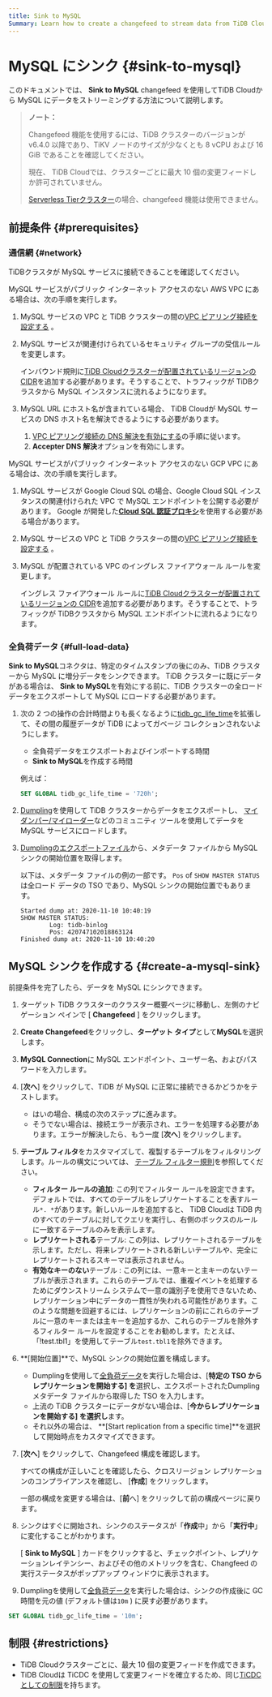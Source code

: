 ```yaml
---
title: Sink to MySQL
Summary: Learn how to create a changefeed to stream data from TiDB Cloud to MySQL.
---
```


# MySQL にシンク {#sink-to-mysql}

このドキュメントでは、 **Sink to MySQL** changefeed を使用してTiDB Cloudから MySQL にデータをストリーミングする方法について説明します。

> **ノート：**
>
> Changefeed 機能を使用するには、TiDB クラスターのバージョンが v6.4.0 以降であり、TiKV ノードのサイズが少なくとも 8 vCPU および 16 GiB であることを確認してください。
>
> 現在、 TiDB Cloudでは、クラスターごとに最大 10 個の変更フィードしか許可されていません。
>
> [Serverless Tierクラスター](/tidb-cloud/select-cluster-tier.md#serverless-tier-beta)の場合、changefeed 機能は使用できません。

## 前提条件 {#prerequisites}

### 通信網 {#network}

TiDBクラスタが MySQL サービスに接続できることを確認してください。

MySQL サービスがパブリック インターネット アクセスのない AWS VPC にある場合は、次の手順を実行します。

1.  MySQL サービスの VPC と TiDB クラスターの間の[VPC ピアリング接続を設定する](/tidb-cloud/set-up-vpc-peering-connections.md) 。

2.  MySQL サービスが関連付けられているセキュリティ グループの受信ルールを変更します。

    インバウンド規則に[TiDB Cloudクラスターが配置されているリージョンの CIDR](/tidb-cloud/set-up-vpc-peering-connections.md#prerequisite-set-a-project-cidr)を追加する必要があります。そうすることで、トラフィックが TiDBクラスタから MySQL インスタンスに流れるようになります。

3.  MySQL URL にホスト名が含まれている場合、 TiDB Cloudが MySQL サービスの DNS ホスト名を解決できるようにする必要があります。

    1.  [VPC ピアリング接続の DNS 解決を有効にする](https://docs.aws.amazon.com/vpc/latest/peering/modify-peering-connections.html#vpc-peering-dns)の手順に従います。
    2.  **Accepter DNS 解決**オプションを有効にします。

MySQL サービスがパブリック インターネット アクセスのない GCP VPC にある場合は、次の手順を実行します。

1.  MySQL サービスが Google Cloud SQL の場合、Google Cloud SQL インスタンスの関連付けられた VPC で MySQL エンドポイントを公開する必要があります。 Google が開発した[**Cloud SQL 認証プロキシ**](https://cloud.google.com/sql/docs/mysql/sql-proxy)を使用する必要がある場合があります。
2.  MySQL サービスの VPC と TiDB クラスターの間の[VPC ピアリング接続を設定する](/tidb-cloud/set-up-vpc-peering-connections.md) 。
3.  MySQL が配置されている VPC のイングレス ファイアウォール ルールを変更します。

    イングレス ファイアウォール ルールに[TiDB Cloudクラスターが配置されているリージョンの CIDR](/tidb-cloud/set-up-vpc-peering-connections.md#prerequisite-set-a-project-cidr)を追加する必要があります。そうすることで、トラフィックが TiDBクラスタから MySQL エンドポイントに流れるようになります。

### 全負荷データ {#full-load-data}

**Sink to MySQL**コネクタは、特定のタイムスタンプの後にのみ、TiDB クラスターから MySQL に増分データをシンクできます。 TiDB クラスターに既にデータがある場合は、 <strong>Sink to MySQL</strong>を有効にする前に、TiDB クラスターの全ロード データをエクスポートして MySQL にロードする必要があります。

1.  次の 2 つの操作の合計時間よりも長くなるように[tidb_gc_life_time](https://docs.pingcap.com/tidb/stable/system-variables#tidb_gc_life_time-new-in-v50)を拡張して、その間の履歴データが TiDB によってガベージ コレクションされないようにします。

    -   全負荷データをエクスポートおよびインポートする時間
    -   **Sink to MySQL**を作成する時間

    例えば：

    
    ```sql
    SET GLOBAL tidb_gc_life_time = '720h';
    ```

2.  [Dumpling](/dumpling-overview.md)を使用して TiDB クラスターからデータをエクスポートし、 [マイダンパー/マイローダー](https://centminmod.com/mydumper.html)などのコミュニティ ツールを使用してデータを MySQL サービスにロードします。

3.  [Dumplingのエクスポートファイル](/dumpling-overview.md#format-of-exported-files)から、メタデータ ファイルから MySQL シンクの開始位置を取得します。

    以下は、メタデータ ファイルの例の一部です。 `Pos` of `SHOW MASTER STATUS`は全ロード データの TSO であり、MySQL シンクの開始位置でもあります。

    ```
    Started dump at: 2020-11-10 10:40:19
    SHOW MASTER STATUS:
            Log: tidb-binlog
            Pos: 420747102018863124
    Finished dump at: 2020-11-10 10:40:20
    ```

## MySQL シンクを作成する {#create-a-mysql-sink}

前提条件を完了したら、データを MySQL にシンクできます。

1.  ターゲット TiDB クラスターのクラスター概要ページに移動し、左側のナビゲーション ペインで [ **Changefeed** ] をクリックします。

2.  **Create Changefeed**をクリックし、<strong>ターゲット タイプ</strong>として<strong>MySQL</strong>を選択します。

3.  **MySQL Connection**に MySQL エンドポイント、ユーザー名、およびパスワードを入力します。

4.  [**次へ**] をクリックして、TiDB が MySQL に正常に接続できるかどうかをテストします。

    -   はいの場合、構成の次のステップに進みます。
    -   そうでない場合は、接続エラーが表示され、エラーを処理する必要があります。エラーが解決したら、もう一度 [**次へ**] をクリックします。

5.  **テーブル フィルタ**をカスタマイズして、複製するテーブルをフィルタリングします。ルールの構文については、 [テーブル フィルター規則](/table-filter.md)を参照してください。

    -   **フィルター ルールの追加**: この列でフィルター ルールを設定できます。デフォルトでは、すべてのテーブルをレプリケートすることを表すルール`*. *`があります。新しいルールを追加すると、 TiDB Cloudは TiDB 内のすべてのテーブルに対してクエリを実行し、右側のボックスのルールに一致するテーブルのみを表示します。
    -   **レプリケートされる**テーブル: この列は、レプリケートされるテーブルを示します。ただし、将来レプリケートされる新しいテーブルや、完全にレプリケートされるスキーマは表示されません。
    -   **有効なキーのない**テーブル : この列には、一意キーと主キーのないテーブルが表示されます。これらのテーブルでは、重複イベントを処理するためにダウンストリーム システムで一意の識別子を使用できないため、レプリケーション中にデータの一貫性が失われる可能性があります。このような問題を回避するには、レプリケーションの前にこれらのテーブルに一意のキーまたは主キーを追加するか、これらのテーブルを除外するフィルター ルールを設定することをお勧めします。たとえば、「!test.tbl1」を使用してテーブル`test.tbl1`を除外できます。

6.  **[開始位置]**で、MySQL シンクの開始位置を構成します。

    -   Dumplingを使用して[全負荷データ](#full-load-data)を実行した場合は、[**特定の TSO からレプリケーションを開始する] を**選択し、エクスポートされたDumplingメタデータ ファイルから取得した TSO を入力します。
    -   上流の TiDB クラスターにデータがない場合は、[**今からレプリケーションを開始する] を選択し**ます。
    -   それ以外の場合は、 **[Start replication from a specific time]**を選択して開始時点をカスタマイズできます。

7.  [**次へ**] をクリックして、Changefeed 構成を確認します。

    すべての構成が正しいことを確認したら、クロスリージョン レプリケーションのコンプライアンスを確認し、 [**作成**] をクリックします。

    一部の構成を変更する場合は、[**前**へ] をクリックして前の構成ページに戻ります。

8.  シンクはすぐに開始され、シンクのステータスが「**作成**中」から「<strong>実行中</strong>」に変化することがわかります。

    [ **Sink to MySQL** ] カードをクリックすると、チェックポイント、レプリケーションレイテンシー、およびその他のメトリックを含む、Changfeed の実行ステータスがポップアップ ウィンドウに表示されます。

9.  Dumplingを使用して[全負荷データ](#full-load-data)を実行した場合は、シンクの作成後に GC 時間を元の値 (デフォルト値は`10m` ) に戻す必要があります。


```sql
SET GLOBAL tidb_gc_life_time = '10m';
```

## 制限 {#restrictions}

-   TiDB Cloudクラスターごとに、最大 10 個の変更フィードを作成できます。
-   TiDB Cloudは TiCDC を使用して変更フィードを確立するため、同じ[TiCDCとしての制限](https://docs.pingcap.com/tidb/stable/ticdc-overview#restrictions)を持ちます。
